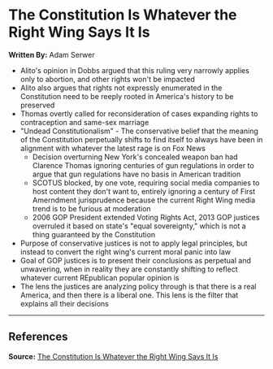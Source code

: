 # The Constitution Is Whatever the Right Wing Says It Is
**Written By:** Adam Serwer

- Alito's opinion in Dobbs argued that this ruling very narrowly applies only to abortion, and other rights won't be impacted
- Alito also argues that rights not expressly enumerated in the Constitution need to be reeply rooted in America's history to be preserved
- Thomas overtly called for reconsideration of cases expanding rights to contraception and same-sex marriage
- "Undead Constitutionalism" - The conservative belief that the meaning of the Constitution perpetually shifts to find itself to always have been in alignment with whatever the latest rage is on Fox News
	- Decision overturning New York's concealed weapon ban had Clarence Thomas ignoring centuries of gun regulations in order to argue that  gun regulations have no basis in American tradition 
	- SCOTUS blocked, by one vote, requiring social media companies to host content they don't want to, entirely ignoring a century of First Amerndment jurisprudence because the current Right Wing media trend is to be furious at moderation
	- 2006 GOP President extended Voting Rights Act, 2013 GOP justices overruled it based on state's "equal sovereignty," which is not a thing guaranteed by the Constitution
- Purpose of conservative justices is not to apply legal principles, but instead to convert the right wing's current moral panic into law
- Goal of GOP justices is to present their conclusions as perpetual and unwavering, when in reality they are constantly shifting to reflect whatever current REpublican popular opinion is
- The lens the justices are analyzing policy through is that there is a real America, and then there is a liberal one. This lens is the filter that explains all their decisions

---
## References
**Source:** [The Constitution Is Whatever the Right Wing Says It Is](https://www.theatlantic.com/ideas/archive/2022/06/roe-overturned-supreme-court-samuel-alito-opinion/661386/)